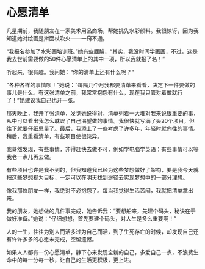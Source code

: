 # 心愿清单

几星期前，我随朋友在一家美术用品商场，帮她挑先水彩颜料。我很惊讶，因为我知道她对绘画是擀面杖吹火——一窍不通。

“我报名参加了水彩画培训班。”她有些腼腆，“其实，我没时间学画画，不过，这是我去世前需要做的50件心愿清单上的其中一项，所以我就报了名！”

听起来，很有趣。我问她：“你的清单上还有什么呢？”

“各种各样的事情呗！”她说：“每隔几个月我都要清单来看看，决定下一件要做的事儿是什么。有这张清单之前，我常常抱怨有什么，现在我只管对着做就行了！”她建议我自己也开一张。

那天晚上，我开了张清单，发觉她说得对，清单列着一大堆对我来说很重要的事，从中可以看出我怎么耽误了自己渴望做的事情。我很快就写满了头20个项目，但往下就要仔细思量了。最后，我添上了一些考虑了许多年，年轻时就向往的事情。稍后，我重看清单，有些项目使很诧异。

我蓦然发现，有些事情，非得赶快去做不可，例如学电脑学英语；有些事情可以等我老一点儿再去做。

有些项目也许是我不到的，但我知道我已经为这些梦想做好了架构，要是我今天就把这些梦想视为目标，一定可以在明天找到途径去实现梦想中的一部分理想。

像我那位朋友一样，我绝对不必抱怨了。每当我觉得生活苦闷，我就把清单拿出来。

我的朋友，她想做的几件事完成，她告诉我：“要想船来，先建个码头，秘诀在于做好准备。”她说：“仔细想想，首先要建个码头，对人生是多么重要啊！”

人的一生，往往为别人而活多过为自己而活，到了生死存亡的时候，却发现自己还有许许多多的心愿末完成，空留遗憾。

如果人人都有一份心愿清单，静下心来发现全新的自己，多爱自己一点，不浪费生命中的每一分每一秒，让自己的生活更积极，更上进。
  